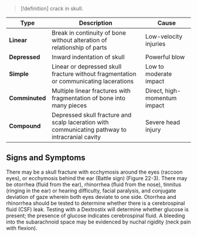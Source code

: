 >[!definition]
>crack in skull.


| Type           | Description                                                                                                | Cause                             |
| -------------- | ----------------------------------------------------------------------------------------------- | ---------------------------- |
| **Linear**     | Break in continuity of bone without alteration of relationship of parts                         | Low-velocity injuries        |
| **Depressed**  | Inward indentation of skull                                                                     | Powerful blow                |
| **Simple**     | Linear or depressed skull fracture without fragmentation or communicating lacerations           | Low to moderate impact       |
| **Comminuted** | Multiple linear fractures with fragmentation of bone into many pieces                           | Direct, high-momentum impact |
| **Compound**   | Depressed skull fracture and scalp laceration with communicating pathway to intracranial cavity | Severe head injury           |
## Signs and Symptoms
There may be a skull fracture with ecchymosis around the eyes (raccoon eyes), or ecchymosis behind the ear (Battle sign) (Figure 22-3). There may be otorrhea (fluid from the ear), rhinorrhea (fluid from the nose), tinnitus (ringing in the ear) or hearing difficulty, facial paralysis, and conjugate deviation of gaze wherein both eyes deviate to one side. Otorrhea and rhinorrhea should be tested to determine whether there is a cerebrospinal fluid (CSF) leak. Testing with a Dextrostix will determine whether glucose is present; the presence of glucose indicates cerebrospinal fluid. A bleeding into the subarachnoid space may be evidenced by nuchal rigidity (neck pain with flexion).
